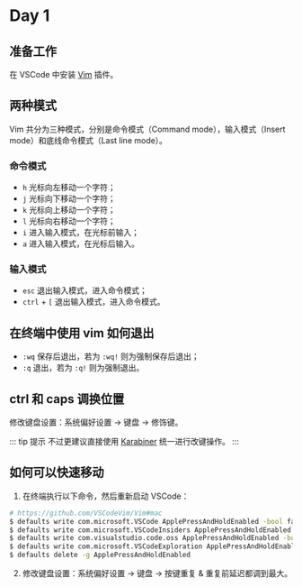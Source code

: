 # Day 1

## 准备工作

在 VSCode 中安装 [Vim](https://marketplace.visualstudio.com/items?itemName=vscodevim.vim) 插件。

## 两种模式

Vim 共分为三种模式，分别是命令模式（Command mode），输入模式（Insert mode）和底线命令模式（Last line mode）。

### 命令模式

- `h` 光标向左移动一个字符；
- `j` 光标向下移动一个字符；
- `k` 光标向上移动一个字符；
- `l` 光标向右移动一个字符；
- `i` 进入输入模式，在光标前输入；
- `a` 进入输入模式，在光标后输入。

### 输入模式

- `esc` 退出输入模式，进入命令模式；
- `ctrl` + `[` 退出输入模式，进入命令模式。

### 

## 在终端中使用 vim 如何退出

- `:wq` 保存后退出，若为 `:wq!` 则为强制保存后退出；
- `:q` 退出，若为 `:q!` 则为强制退出。

## ctrl 和 caps 调换位置

修改键盘设置：系统偏好设置 -> 键盘 -> 修饰键。

::: tip 提示
不过更建议直接使用 [Karabiner](https://github.com/pqrs-org/Karabiner-Elements) 统一进行改键操作。
:::

## 如何可以快速移动

1. 在终端执行以下命令，然后重新启动 VSCode：

``` bash
# https://github.com/VSCodeVim/Vim#mac
$ defaults write com.microsoft.VSCode ApplePressAndHoldEnabled -bool false
$ defaults write com.microsoft.VSCodeInsiders ApplePressAndHoldEnabled -bool false
$ defaults write com.visualstudio.code.oss ApplePressAndHoldEnabled -bool false
$ defaults write com.microsoft.VSCodeExploration ApplePressAndHoldEnabled -bool false
$ defaults delete -g ApplePressAndHoldEnabled
```

2. 修改键盘设置：系统偏好设置 -> 键盘 -> 按键重复 & 重复前延迟都调到最大。
